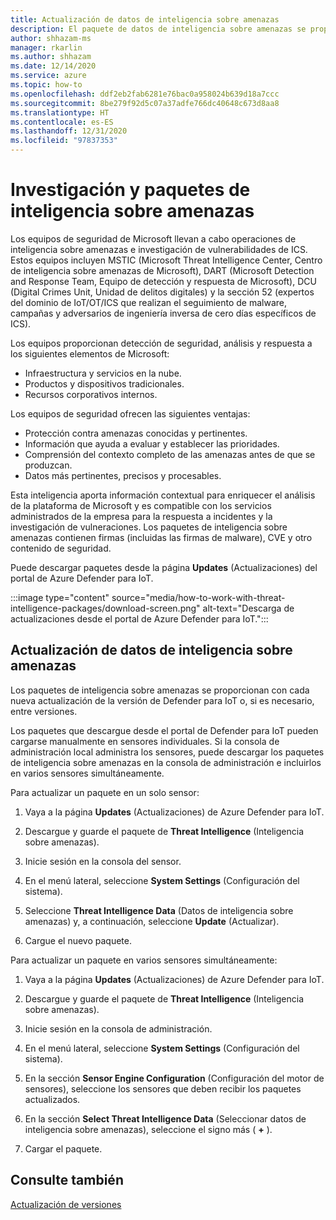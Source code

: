 ```yaml
---
title: Actualización de datos de inteligencia sobre amenazas
description: El paquete de datos de inteligencia sobre amenazas se proporciona con cada nueva versión de Defender para IoT o, si es necesario, entre versiones.
author: shhazam-ms
manager: rkarlin
ms.author: shhazam
ms.date: 12/14/2020
ms.service: azure
ms.topic: how-to
ms.openlocfilehash: ddf2eb2fab6281e76bac0a958024b639d18a7ccc
ms.sourcegitcommit: 8be279f92d5c07a37adfe766dc40648c673d8aa8
ms.translationtype: HT
ms.contentlocale: es-ES
ms.lasthandoff: 12/31/2020
ms.locfileid: "97837353"
---
```

# <a name="threat-intelligence-research-and-packages"></a>Investigación y paquetes de inteligencia sobre amenazas

Los equipos de seguridad de Microsoft llevan a cabo operaciones de inteligencia sobre amenazas e investigación de vulnerabilidades de ICS. Estos equipos incluyen MSTIC (Microsoft Threat Intelligence Center, Centro de inteligencia sobre amenazas de Microsoft), DART (Microsoft Detection and Response Team, Equipo de detección y respuesta de Microsoft), DCU (Digital Crimes Unit, Unidad de delitos digitales) y la sección 52 (expertos del dominio de IoT/OT/ICS que realizan el seguimiento de malware, campañas y adversarios de ingeniería inversa de cero días específicos de ICS).

Los equipos proporcionan detección de seguridad, análisis y respuesta a los siguientes elementos de Microsoft:

- Infraestructura y servicios en la nube.
- Productos y dispositivos tradicionales.
- Recursos corporativos internos.

Los equipos de seguridad ofrecen las siguientes ventajas:

- Protección contra amenazas conocidas y pertinentes.
- Información que ayuda a evaluar y establecer las prioridades.
- Comprensión del contexto completo de las amenazas antes de que se produzcan.
- Datos más pertinentes, precisos y procesables.

Esta inteligencia aporta información contextual para enriquecer el análisis de la plataforma de Microsoft y es compatible con los servicios administrados de la empresa para la respuesta a incidentes y la investigación de vulneraciones. Los paquetes de inteligencia sobre amenazas contienen firmas (incluidas las firmas de malware), CVE y otro contenido de seguridad.

Puede descargar paquetes desde la página **Updates** (Actualizaciones) del portal de Azure Defender para IoT.

:::image type="content" source="media/how-to-work-with-threat-intelligence-packages/download-screen.png" alt-text="Descarga de actualizaciones desde el portal de Azure Defender para IoT.":::

## <a name="update-threat-intelligence-data"></a>Actualización de datos de inteligencia sobre amenazas

Los paquetes de inteligencia sobre amenazas se proporcionan con cada nueva actualización de la versión de Defender para IoT o, si es necesario, entre versiones.

Los paquetes que descargue desde el portal de Defender para IoT pueden cargarse manualmente en sensores individuales. Si la consola de administración local administra los sensores, puede descargar los paquetes de inteligencia sobre amenazas en la consola de administración e incluirlos en varios sensores simultáneamente.

Para actualizar un paquete en un solo sensor:

1. Vaya a la página **Updates** (Actualizaciones) de Azure Defender para IoT.

2. Descargue y guarde el paquete de **Threat Intelligence** (Inteligencia sobre amenazas).

3. Inicie sesión en la consola del sensor.

4. En el menú lateral, seleccione **System Settings** (Configuración del sistema).

5. Seleccione **Threat Intelligence Data** (Datos de inteligencia sobre amenazas) y, a continuación, seleccione **Update** (Actualizar).

6. Cargue el nuevo paquete.

Para actualizar un paquete en varios sensores simultáneamente:

1. Vaya a la página **Updates** (Actualizaciones) de Azure Defender para IoT.

2. Descargue y guarde el paquete de **Threat Intelligence** (Inteligencia sobre amenazas).

3. Inicie sesión en la consola de administración.

4. En el menú lateral, seleccione **System Settings** (Configuración del sistema).

5. En la sección **Sensor Engine Configuration** (Configuración del motor de sensores), seleccione los sensores que deben recibir los paquetes actualizados.  

6. En la sección **Select Threat Intelligence Data** (Seleccionar datos de inteligencia sobre amenazas), seleccione el signo más ( **+** ).

7. Cargar el paquete.

## <a name="see-also"></a>Consulte también

[Actualización de versiones](how-to-manage-sensors-from-the-on-premises-management-console.md#update-versions)
